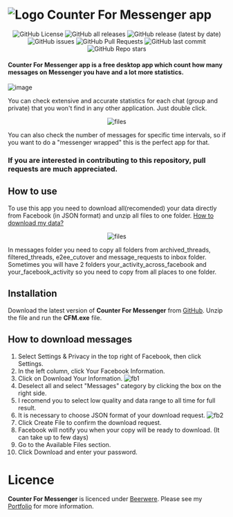# ![Logo](assets/icon.png)  Counter For Messenger app

<p align="center">
<img alt="GitHub License" src="https://img.shields.io/badge/license-MIT-yellowgreen"> <img alt="GitHub all releases" src="https://img.shields.io/github/downloads/Kubis10/CounterForMessenger/total"> <img alt="GitHub release (latest by date)" src="https://img.shields.io/github/v/release/Kubis10/CounterForMessenger"> <img alt="GitHub issues" src="https://img.shields.io/github/issues/Kubis10/CounterForMessenger"> <img alt="GitHub Pull Requests" src="https://img.shields.io/github/issues-pr/Kubis10/CounterForMessenger"> <img alt="GitHub last commit" src="https://img.shields.io/github/last-commit/Kubis10/CounterForMessenger"> <img alt="GitHub Repo stars" src="https://img.shields.io/github/stars/Kubis10/CounterForMessenger"></p>

#### Counter For Messenger app is a free desktop app which count how many messages on Messenger you have and a lot more statistics.

![image](https://user-images.githubusercontent.com/50967586/211426399-263e03d0-cb17-4f00-adbf-018f451e277d.png)

You can check extensive and accurate statistics for each chat (group and private) that you won't find in any other application. Just double click. 

<p align="center">
<img src="https://github.com/Kubis10/CounterForMessenger/assets/50967586/435dcde8-6b89-4524-a18a-37ef2814f674" alt="files">
</p>

You can also check the number of messages for specific time intervals, so if you want to do a "messenger wrapped" this is the perfect app for that.
### If you are interested in contributing to this repository, pull requests are much appreciated.

## How to use
To use this app you need to download all(recomended) your data directly from Facebook (in JSON format) and unzip all files to one folder.
<a href="https://github.com/Kubis10/CounterForMessenger#how-to-download-messages">How to download my data?</a>
<p align="center">
<img src="https://user-images.githubusercontent.com/50967586/154366070-ea81176f-fd28-4572-bd21-1769451ab60b.png" alt="files">
</p>
In messages folder you need to copy all folders from archived_threads, filtered_threads, e2ee_cutover and message_requests to inbox folder. Sometimes you will have 2 folders your_activity_across_facebook and your_facebook_activity so you need to copy from all places to one folder.

## Installation 

Download the latest version of **Counter For Messenger** from [GitHub](https://github.com/Kubis10/CounterForMessenger/releases).
Unzip the file and run the **CFM.exe** file.

## How to download messages

1. Select Settings & Privacy in the top right of Facebook, then click Settings.
1. In the left column, click Your Facebook Information.
1. Click on Download Your Information.
![fb1](https://user-images.githubusercontent.com/17026216/99185953-4e075300-274d-11eb-99f1-eb475a465652.png)
1. Deselect all and select "Messages" category by clicking the box on the right side.
1. I recomend you to select low quality and data range to all time for full result.
1. It is necessary to choose JSON format of your download request.
![fb2](https://user-images.githubusercontent.com/50967586/154365289-96fdd4e0-93a1-4ef7-8f40-20c32711fcd4.png)
1. Click Create File to confirm the download request.
1. Facebook will notify you when your copy will be ready to download. (It can take up to few days)
1. Go to the Available Files section.
1. Click Download and enter your password.

# Licence

**Counter For Messenger** is licenced under [Beerwere](https://github.com/Kubis10/CounterForMessenger/blob/master/LICENSE).
Please see my [Portfolio](https://jakubprzybysz.netlify.app/) for more information.
